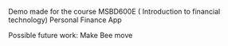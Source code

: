 Demo made for the course MSBD600E ( Introduction to financial technology)
Personal Finance App


Possible future work:
Make Bee move

